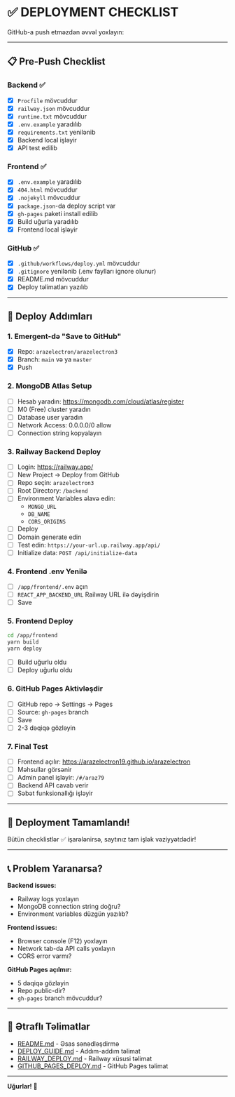 # ✅ DEPLOYMENT CHECKLIST

GitHub-a push etməzdən əvvəl yoxlayın:

---

## 📋 Pre-Push Checklist

### Backend ✅
- [x] `Procfile` mövcuddur
- [x] `railway.json` mövcuddur
- [x] `runtime.txt` mövcuddur
- [x] `.env.example` yaradılıb
- [x] `requirements.txt` yenilənib
- [x] Backend local işləyir
- [x] API test edilib

### Frontend ✅
- [x] `.env.example` yaradılıb
- [x] `404.html` mövcuddur
- [x] `.nojekyll` mövcuddur
- [x] `package.json`-da deploy script var
- [x] `gh-pages` paketi install edilib
- [x] Build uğurla yaradılıb
- [x] Frontend local işləyir

### GitHub ✅
- [x] `.github/workflows/deploy.yml` mövcuddur
- [x] `.gitignore` yenilənib (.env faylları ignore olunur)
- [x] README.md mövcuddur
- [x] Deploy təlimatları yazılıb

---

## 🚀 Deploy Addımları

### 1. Emergent-də "Save to GitHub"
- [x] Repo: `arazelectron/arazelectron3`
- [x] Branch: `main` və ya `master`
- [x] Push

### 2. MongoDB Atlas Setup
- [ ] Hesab yaradın: https://mongodb.com/cloud/atlas/register
- [ ] M0 (Free) cluster yaradın
- [ ] Database user yaradın
- [ ] Network Access: 0.0.0.0/0 allow
- [ ] Connection string kopyalayın

### 3. Railway Backend Deploy
- [ ] Login: https://railway.app/
- [ ] New Project → Deploy from GitHub
- [ ] Repo seçin: `arazelectron3`
- [ ] Root Directory: `/backend`
- [ ] Environment Variables əlavə edin:
  - `MONGO_URL`
  - `DB_NAME`
  - `CORS_ORIGINS`
- [ ] Deploy
- [ ] Domain generate edin
- [ ] Test edin: `https://your-url.up.railway.app/api/`
- [ ] Initialize data: `POST /api/initialize-data`

### 4. Frontend .env Yenilə
- [ ] `/app/frontend/.env` açın
- [ ] `REACT_APP_BACKEND_URL` Railway URL ilə dəyişdirin
- [ ] Save

### 5. Frontend Deploy
```bash
cd /app/frontend
yarn build
yarn deploy
```
- [ ] Build uğurlu oldu
- [ ] Deploy uğurlu oldu

### 6. GitHub Pages Aktivləşdir
- [ ] GitHub repo → Settings → Pages
- [ ] Source: `gh-pages` branch
- [ ] Save
- [ ] 2-3 dəqiqə gözləyin

### 7. Final Test
- [ ] Frontend açılır: https://arazelectron19.github.io/arazelectron
- [ ] Məhsullar görsənir
- [ ] Admin panel işləyir: `/#/araz79`
- [ ] Backend API cavab verir
- [ ] Səbət funksionallığı işləyir

---

## 🎉 Deployment Tamamlandı!

Bütün checklistlər ✅ işarələnirsə, saytınız tam işlək vəziyyətdədir!

---

## 📞 Problem Yaranarsa?

**Backend issues:**
- Railway logs yoxlayın
- MongoDB connection string doğru?
- Environment variables düzgün yazılıb?

**Frontend issues:**
- Browser console (F12) yoxlayın
- Network tab-da API calls yoxlayın
- CORS error varmı?

**GitHub Pages açılmır:**
- 5 dəqiqə gözləyin
- Repo public-dir?
- `gh-pages` branch mövcuddur?

---

## 📖 Ətraflı Təlimatlar

- [README.md](README.md) - Əsas sənədləşdirmə
- [DEPLOY_GUIDE.md](DEPLOY_GUIDE.md) - Addım-addım təlimat
- [RAILWAY_DEPLOY.md](RAILWAY_DEPLOY.md) - Railway xüsusi təlimat
- [GITHUB_PAGES_DEPLOY.md](GITHUB_PAGES_DEPLOY.md) - GitHub Pages təlimat

---

**Uğurlar! 🚀**
